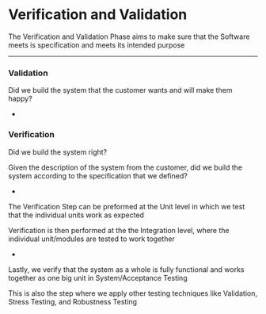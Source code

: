 # Verification and Validation

The Verification and Validation Phase aims to make sure that the Software meets is specification and meets its intended purpose

***

### Validation

Did we build the system that the customer wants and will make them happy?

-

### Verification

Did we build the system right?

Given the description of the system from the customer, did we build the system according to the specification that we defined?

-

The Verification Step can be preformed at the Unit level in which we test that the individual units work as expected

Verification is then performed at the the Integration level, where the individual unit/modules are tested to work together

-

Lastly, we verify that the system as a whole is fully functional and works together as one big unit in System/Acceptance Testing

This is also the step where we apply other testing techniques like Validation, Stress Testing, and Robustness Testing
